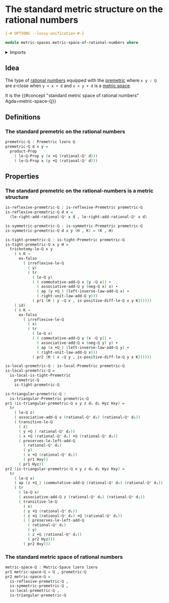 # The standard metric structure on the rational numbers

```agda
{-# OPTIONS --lossy-unification #-}

module metric-spaces.metric-space-of-rational-numbers where
```

<details><summary>Imports</summary>

```agda
open import elementary-number-theory.addition-rational-numbers
open import elementary-number-theory.difference-rational-numbers
open import elementary-number-theory.inequality-rational-numbers
open import elementary-number-theory.positive-rational-numbers
open import elementary-number-theory.rational-numbers
open import elementary-number-theory.strict-inequality-rational-numbers

open import foundation.action-on-identifications-functions
open import foundation.cartesian-product-types
open import foundation.dependent-pair-types
open import foundation.empty-types
open import foundation.function-types
open import foundation.identity-types
open import foundation.propositions
open import foundation.transport-along-identifications
open import foundation.universe-levels

open import metric-spaces.metric-spaces
open import metric-spaces.premetric-structures
```

</details>

## Idea

The type of [rational numbers](elementary-number-theory.rational-numbers.md)
equipped with the [premetric](metric-spaces.premetric-structures.md) where
`x y : ℚ` are `d`-close when `y < x + d` and `x < y + d` is a
[metric space](metric-spaces.metric-spaces.md).

It is the {{#concept "standard metric space of rational numbers" Agda=metric-space-ℚ}}

## Definitions

### The standard premetric on the rational numbers

```agda
premetric-ℚ : Premetric lzero ℚ
premetric-ℚ d x y =
  product-Prop
    ( le-ℚ-Prop y (x +ℚ (rational-ℚ⁺ d)))
    ( le-ℚ-Prop x (y +ℚ (rational-ℚ⁺ d)))
```

## Properties

### The standard premetric on the rational-numbers is a metric structure

```agda
is-reflexive-premetric-ℚ : is-reflexive-Premetric premetric-ℚ
is-reflexive-premetric-ℚ d x =
  (le-right-add-rational-ℚ⁺ x d , le-right-add-rational-ℚ⁺ x d)

is-symmetric-premetric-ℚ : is-symmetric-Premetric premetric-ℚ
is-symmetric-premetric-ℚ d x y (H , K) = (K , H)

is-tight-premetric-ℚ : is-tight-Premetric premetric-ℚ
is-tight-premetric-ℚ x y H =
  trichotomy-le-ℚ x y
    ( λ K →
      ex-falso
        ( irreflexive-le-ℚ
          ( y)
          ( tr
            ( le-ℚ y)
            ( ( commutative-add-ℚ x (y -ℚ x)) ∙
              ( associative-add-ℚ y (neg-ℚ x) x) ∙
              ( ap (y +ℚ_) (left-inverse-law-add-ℚ x) ∙
              ( right-unit-law-add-ℚ y)))
            ( pr1 (H ( y -ℚ x , is-positive-diff-le-ℚ x y K))))))
    ( id)
    ( λ K →
      ex-falso
        ( irreflexive-le-ℚ
          ( x)
          ( tr
            ( le-ℚ x)
            ( ( commutative-add-ℚ y (x -ℚ y)) ∙
              ( associative-add-ℚ x (neg-ℚ y) y) ∙
              ( ap (x +ℚ_) (left-inverse-law-add-ℚ y) ∙
              ( right-unit-law-add-ℚ x)))
            ( pr2 (H ( x -ℚ y , is-positive-diff-le-ℚ y x K))))))

is-local-premetric-ℚ : is-local-Premetric premetric-ℚ
is-local-premetric-ℚ =
  is-local-is-tight-Premetric
    premetric-ℚ
    is-tight-premetric-ℚ

is-triangular-premetric-ℚ :
  is-triangular-Premetric premetric-ℚ
pr1 (is-triangular-premetric-ℚ x y z d₁ d₂ Hyz Hxy) =
  tr
    ( le-ℚ z)
    ( associative-add-ℚ x (rational-ℚ⁺ d₁) (rational-ℚ⁺ d₂))
    ( transitive-le-ℚ
      ( z)
      ( y +ℚ ( rational-ℚ⁺ d₂))
      ( x +ℚ (rational-ℚ⁺ d₁) +ℚ (rational-ℚ⁺ d₂))
      ( preserves-le-left-add-ℚ
        ( rational-ℚ⁺ d₂)
        ( y)
        ( x +ℚ (rational-ℚ⁺ d₁))
        ( pr1 Hxy))
      ( pr1 Hyz))
pr2 (is-triangular-premetric-ℚ x y z d₁ d₂ Hyz Hxy) =
  tr
    ( le-ℚ x)
    ( ap (z +ℚ_) (commutative-add-ℚ (rational-ℚ⁺ d₂) (rational-ℚ⁺ d₁)))
    ( tr
      ( le-ℚ x)
      ( associative-add-ℚ z (rational-ℚ⁺ d₂) (rational-ℚ⁺ d₁))
      ( transitive-le-ℚ
        ( x)
        ( y +ℚ (rational-ℚ⁺ d₁))
        ( z +ℚ (rational-ℚ⁺ d₂) +ℚ (rational-ℚ⁺ d₁))
        ( ( preserves-le-left-add-ℚ
          ( rational-ℚ⁺ d₁)
          ( y)
          ( z +ℚ (rational-ℚ⁺ d₂))
          ( pr2 Hyz)))
        ( pr2 Hxy)))
```

### The standard metric space of rational numbers

```agda
metric-space-ℚ : Metric-Space lzero lzero
pr1 metric-space-ℚ = ℚ , premetric-ℚ
pr2 metric-space-ℚ =
  is-reflexive-premetric-ℚ ,
  is-symmetric-premetric-ℚ ,
  is-local-premetric-ℚ ,
  is-triangular-premetric-ℚ
```
